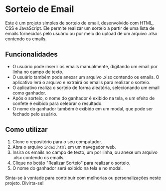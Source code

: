 # Sorteio de Email

Este é um projeto simples de sorteio de email, desenvolvido com HTML, CSS e JavaScript. Ele permite realizar um sorteio a partir de uma lista de emails fornecidos pelo usuário ou por meio do upload de um arquivo .xlsx contendo os emails.

## Funcionalidades

- O usuário pode inserir os emails manualmente, digitando um email por linha no campo de texto.
- O usuário também pode anexar um arquivo .xlsx contendo os emails. O aplicativo lerá o arquivo e extrairá os emails para realizar o sorteio.
- O aplicativo realiza o sorteio de forma aleatória, selecionando um email como ganhador.
- Após o sorteio, o nome do ganhador é exibido na tela, e um efeito de confete é exibido para celebrar o resultado.
- O nome do ganhador também é exibido em um modal, que pode ser fechado pelo usuário.

## Como utilizar

1. Clone o repositório para o seu computador.
2. Abra o arquivo `index.html` em um navegador web.
3. Insira os emails no campo de texto, um por linha, ou anexe um arquivo .xlsx contendo os emails.
4. Clique no botão "Realizar Sorteio" para realizar o sorteio.
5. O nome do ganhador será exibido na tela e no modal.

Sinta-se à vontade para contribuir com melhorias ou personalizações neste projeto. Divirta-se!

